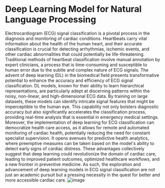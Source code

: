# Deep Learning Model for Natural Language Processing
Electrocardiogram (ECG) signal classification is a pivotal process in the diagnosis and monitoring of cardiac conditions. Heartbeats carry vital information about the health of the human heart, and their accurate classification is crucial for detecting arrhythmias, ischemic events, and other cardiac abnormalities that could potentially be life-threatening. Traditional methods of heartbeat classification involve manual annotation by expert clinicians, a process that is time-consuming and susceptible to human error due to the subtle and complex nature of ECG signals.
The advent of deep learning (DL) in the biomedical field presents transformative potential to enhance the accuracy and efficiency of ECG signal classification. DL models, known for their ability to learn hierarchical representations, are particularly adept at discerning patterns within the noisy, non-linear, and high-dimensional ECG data. By training on large datasets, these models can identify intricate signal features that might be imperceptible to the human eye. This capability not only bolsters diagnostic accuracy but also significantly accelerates the classification process, providing real-time analysis that is essential in emergency medical settings.
Moreover, the implementation of deep learning for ECG classification can democratize health care access, as it allows for remote and automated monitoring of cardiac health, potentially reducing the need for constant specialist supervision. It opens avenues for predictive health analytics, where preemptive measures can be taken based on the model's ability to detect early signs of cardiac distress. These advantages collectively suggest that deep learning could revolutionize the domain of cardiac care, leading to improved patient outcomes, optimized healthcare workflows, and a new frontier in preventive medicine. As such, the exploration and advancement of deep learning models in ECG signal classification are not just an academic pursuit but a pressing necessity in the quest for better and more accessible cardiac care.
![image](https://github.com/murtazahh/Deep-Learning-Model-for-Natural-Language-Processing/assets/112251167/8ac990e8-8cb8-48d7-8d0e-b29857d9a9ed)
